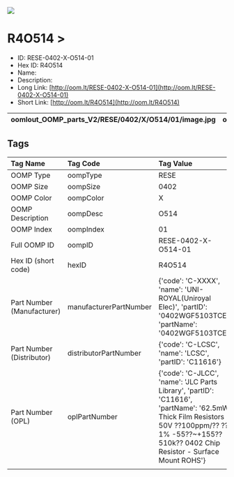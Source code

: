 


  
![][im]
# R4O514 > 

- ID: RESE-0402-X-O514-01
- Hex ID: R4O514
- Name: 
- Description: 
- Long Link: [http://oom.lt/RESE-0402-X-O514-01](http://oom.lt/RESE-0402-X-O514-01)
- Short Link: [http://oom.lt/R4O514](http://oom.lt/R4O514)
  

|oomlout_OOMP_parts_V2/RESE/0402/X/O514/01/image.jpg|oomlout_OOMP_parts_V2/RESE/0402/X/O514/01/image_BOTTOM.jpg|||
| :---: | :---: | :---: | :---: |

## Tags
  

|Tag Name|Tag Code|Tag Value|
| :--- | :--- | :--- |
|OOMP Type|oompType|RESE|
|OOMP Size|oompSize|0402|
|OOMP Color|oompColor|X|
|OOMP Description|oompDesc|O514|
|OOMP Index|oompIndex|01|
|Full OOMP ID|oompID|RESE-0402-X-O514-01|
|Hex ID (short code)|hexID|R4O514|
|Part Number (Manufacturer)|manufacturerPartNumber|{'code': 'C-XXXX', 'name': 'UNI-ROYAL(Uniroyal Elec)', 'partID': '0402WGF5103TCE', 'partName': '0402WGF5103TCE'}|
|Part Number (Distributor)|distributorPartNumber|{'code': 'C-LCSC', 'name': 'LCSC', 'partID': 'C11616'}|
|Part Number (OPL)|oplPartNumber|{'code': 'C-JLCC', 'name': 'JLC Parts Library', 'partID': 'C11616', 'partName': '62.5mW Thick Film Resistors 50V ??100ppm/?? ??1% -55??~+155?? 510k?? 0402  Chip Resistor - Surface Mount ROHS'}|
||||



[im]: oomlout_OOMP_parts_V2/RESE/0402/X/O514/01/image_450.jpg
